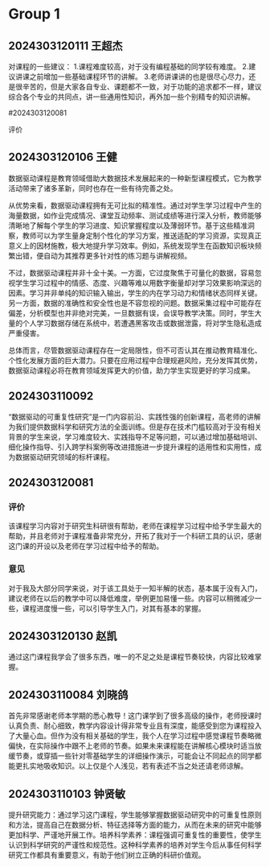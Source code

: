 # Group 1

## 2024303120111 王超杰
对课程的一些建议：
1.课程难度较高，对于没有编程基础的同学较有难度。
2.建议讲课之前增加一些基础课程环节的讲解。
3.老师讲课讲的也是很尽心尽力，还是很辛苦的，但是大家各自专业、课题都不一致，对于功能的追求都不一样，建议综合各个专业的共同点，讲一些通用性知识，再外加一些个别精专的知识讲解。

#2024303120081

评价
## 2024303120106 王健

数据驱动课程是教育领域借助大数据技术发展起来的一种新型课程模式，它为教学活动带来了诸多革新，同时也存在一些有待完善之处。

从优势来看，数据驱动课程拥有无可比拟的精准性。通过对学生学习过程中产生的海量数据，如作业完成情况、课堂互动频率、测试成绩等进行深入分析，教师能够清晰地了解每个学生的学习进度、知识掌握程度以及薄弱环节。基于这些精准洞察，教师可以为学生量身定制个性化的学习方案，推送适配的学习资源，实现真正意义上的因材施教，极大地提升学习效率。例如，系统发现学生在函数知识板块频繁出错，便自动为其推荐更多针对性的练习题与讲解视频。

不过，数据驱动课程并非十全十美。一方面，它过度聚焦于可量化的数据，容易忽视学生学习过程中的情感、态度、兴趣等难以用数字衡量却对学习效果影响深远的因素。学习并非单纯的知识输入输出，学生的内在学习动力和情绪状态同样关键。另一方面，数据的准确性和安全性也是不容忽视的问题。数据采集过程中可能存在偏差，分析模型也并非绝对完美，一旦数据有误，会误导教学决策。同时，学生大量的个人学习数据存储在系统中，若遭遇黑客攻击或数据泄露，将对学生隐私造成严重侵害。

总体而言，尽管数据驱动课程存在一定局限性，但不可否认其在推动教育精准化、个性化发展方面的巨大潜力。只要在应用过程中合理规避风险，充分发挥其优势，数据驱动课程必将在教育领域发挥更大的价值，助力学生实现更好的学习成果。

## 2024303110092

“数据驱动的可重复性研究”是一门内容前沿、实践性强的创新课程，高老师的讲解为我们提供数据科学和研究方法的全面训练。但是存在技术门槛较高对于没有相关背景的学生来说，学习难度较大、实践指导不足等问题，可以通过增加基础培训、细化操作指导、引入跨学科案例等改进措施进一步提升课程的适用性和实用性，成为数据驱动研究领域的标杆课程。

## 2024303120081

### 评价

该课程学习内容对于研究生科研很有帮助，老师在课程学习过程中给予学生最大的帮助，并且老师对于课程准备非常充分，开拓了我对于一个科研工具的认识，感谢这门课的开设以及老师在学习过程中给予的帮助。

### 意见

对于我及大部分同学来说，对于该工具处于一知半解的状态，基本属于没有入门，建议老师在以后的教学中可以降低难度，举例更加易懂一些。内容可以稍微减少一些，课程进度慢一些，可以引导学生入门，对其有基本的掌握。

## 2024303120130 赵凯
通过这门课程我学会了很多东西，唯一的不足之处是课程节奏较快，内容比较难掌握。

## 2024303110084 刘晓鸽

首先非常感谢老师本学期的悉心教导！这门课学到了很多高级的操作，老师授课时认真负责、耐心细致，教学内容设计得非常专业且有深度，能感受到您为课程投入了大量心血。但作为没有相关基础的学生，我个人在学习过程中感觉课程节奏略微偏快，在实际操作中跟不上老师的节奏。如果未来课程能在讲解核心模块时适当放缓节奏，或穿插一些针对零基础学生的详细操作演示，可能会让不同起点的同学都能更扎实地吸收知识。以上仅是个人浅见，若有表述不当之处还请老师谅解。

## 2024303110103 钟贤敏

提升研究能力：通过学习这门课程，学生能够掌握数据驱动研究中的可重复性原则和方法，提高自己在数据分析、特征选择等方面的能力，从而在未来的研究中能够更加科学、严谨地开展工作。培养科学素养：课程强调可重复性的重要性，使学生认识到科学研究的严谨性和规范性。这种科学素养的培养对学生今后从事任何科学研究工作都具有重要意义，有助于他们树立正确的科研价值观。

